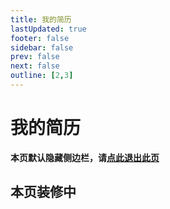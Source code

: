 ```yaml
---
title: 我的简历
lastUpdated: true
footer: false
sidebar: false
prev: false
next: false
outline: [2,3]
---
```

# 我的简历 <Badge type="warning" text="beta" />

**本页默认隐藏侧边栏，请[点此退出此页](/aboutme)**

## 本页装修中